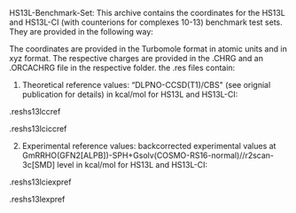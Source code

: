 HS13L-Benchmark-Set:
This archive contains the coordinates for the HS13L and HS13L-CI (with counterions for complexes 10-13) benchmark test sets. 
They are provided in the following way:

The coordinates are provided in the Turbomole format in atomic units and in xyz format.
The respective charges are provided in the .CHRG and an .ORCACHRG file in the respective folder.
the .res files contain: 
1. Theoretical reference values:  “DLPNO-CCSD(T1)/CBS" (see orignial publication for details) in kcal/mol 
for HS13L and HS13L-CI:

.reshs13lccref

.reshs13lciccref

2. Experimental reference values:   backcorrected experimental values at GmRRHO(GFN2[ALPB])-SPH+Gsolv(COSMO-RS16-normal)//r2scan-3c[SMD] level in kcal/mol
for HS13L and HS13L-CI:

.reshs13lciexpref

.reshs13lexpref
